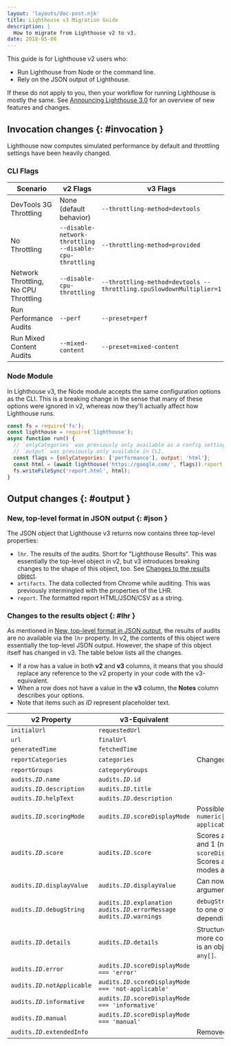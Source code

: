 ```yaml
---
layout: 'layouts/doc-post.njk'
title: Lighthouse v3 Migration Guide
description: |
  How to migrate from Lighthouse v2 to v3.
date: 2018-05-08
---
```


This guide is for Lighthouse v2 users who:

* Run Lighthouse from Node or the command line.
* Rely on the JSON output of Lighthouse.

If these do not apply to you, then your workflow for running Lighthouse is mostly the same. See [Announcing Lighthouse 3.0](/blog/lighthouse3/) for an overview of new features and changes.

## Invocation changes {: #invocation }

Lighthouse now computes simulated performance by default and throttling settings have been heavily changed.

### CLI Flags

<table class="with-heading-tint width-full fixed-table">
  <thead>
    <tr>
      <th>Scenario</th>
      <th>v2 Flags</th>
      <th>v3 Flags</th>
    </tr>
  </thead>
  <tr>
    <td>DevTools 3G Throttling</td>
    <td>None (default behavior)</td>
    <td><code>--throttling-method=devtools</code></td>
  </tr>
  <tr>
    <td>No Throttling</td>
    <td><code>--disable-network-throttling --disable-cpu-throttling</code></td>
    <td><code>--throttling-method=provided</code></td>
  </tr>
  <tr>
    <td>Network Throttling, No CPU Throttling</td>
    <td><code>--disable-cpu-throttling</code></td>
    <td><code>--throttling-method=devtools --throttling.cpuSlowdownMultiplier=1</code></td>
  </tr>
  <tr>
    <td>Run Performance Audits</td>
    <td><code>--perf</code></td>
    <td><code>--preset=perf</code></td>
  </tr>
  <tr>
    <td>Run Mixed Content Audits</td>
    <td><code>--mixed-content</code></td>
    <td><code>--preset=mixed-content</code></td>
  </tr>
</table>

### Node Module

In Lighthouse v3, the Node module accepts the same configuration options as the CLI. This is a breaking change in the sense that many of these options were ignored in v2, whereas now they'll actually affect how Lighthouse runs.

```js
const fs = require('fs');
const lighthouse = require('lighthouse');
async function run() {
  // `onlyCategories` was previously only available as a config setting.
  // `output` was previously only available in CLI.
  const flags = {onlyCategories: ['performance'], output: 'html'};
  const html = (await lighthouse('https://google.com/', flags)).report;
  fs.writeFileSync('report.html', html);
}
```

## Output changes {: #output }

### New, top-level format in JSON output {: #json }

The JSON object that Lighthouse v3 returns now contains three top-level properties:

* `lhr`. The results of the audits. Short for "Lighthouse Results". This was essentially the top-level object in v2, but v3 introduces breaking changes to the shape of this object, too. See [Changes to the results object](#lhr).
* `artifacts`. The data collected from Chrome while auditing. This was previously intermingled with the properties of the LHR.
* `report`. The formatted report HTML/JSON/CSV as a string.

### Changes to the results object {: #lhr }

As mentioned in [New, top-level format in JSON output](#json), the results of audits are no available via the `lhr` property. In v2, the contents of this object were essentially the top-level JSON output. However, the shape of this object itself has changed in v3. The table below lists all the changes.

* If a row has a value in both **v2** and **v3** columns, it means that you should replace any reference to the v2 property in your code with the v3-equivalent.
* When a row does not have a value in the **v3** column, the **Notes** column describes your options.
* Note that items such as <var>ID</var> represent placeholder text.

<table class="with-heading-tint width-full fixed-table">
  <thead>
    <tr>
      <th>v2 Property</th>
      <th>v3-Equivalent</th>
      <th>Notes</th>
    </tr>
  </thead>
  <tr>
    <td><code>initialUrl</code></td>
    <td><code>requestedUrl</code></td>
    <td></td>
  </tr>
  <tr>
    <td><code>url</code></td>
    <td><code>finalUrl</code></td>
    <td></td>
  </tr>
  <tr>
    <td><code>generatedTime</code></td>
    <td><code>fetchedTime</code></td>
    <td></td>
  </tr>
  <tr>
    <td><code>reportCategories</code></td>
    <td><code>categories</code></td>
    <td>Changed from array to a keyed object.</td>
  </tr>
  <tr>
    <td><code>reportGroups</code></td>
    <td><code>categoryGroups</code></td>
    <td></td>
  </tr>
  <tr>
    <td><code>audits.<var>ID</var>.name</code></td>
    <td><code>audits.<var>ID</var>.id</code></td>
    <td></td>
  </tr>
  <tr>
    <td><code>audits.<var>ID</var>.description</code></td>
    <td><code>audits.<var>ID</var>.title</code></td>
    <td></td>
  </tr>
  <tr>
    <td><code>audits.<var>ID</var>.helpText</code></td>
    <td><code>audits.<var>ID</var>.description</code></td>
    <td></td>
  </tr>
  <tr>
    <td><code>audits.<var>ID</var>.scoringMode</code></td>
    <td><code>audits.<var>ID</var>.scoreDisplayMode</code></td>
    <td>
      Possible values have been expanded to
      <code>numeric|binary|manual|informative|not-applicable|error</code>.
    </td>
  </tr>
  <tr>
    <td><code>audits.<var>ID</var>.score</code></td>
    <td><code>audits.<var>ID</var>.score</code></td>
    <td>
      Scores are always a number between 0 and 1 (not 0-100) when <code>scoreDisplayMode</code> is
      numeric or binary. Scores are always <code>null</code> for other display modes as there is no
      notion of pass/fail.
    </td>
  </tr>
  <tr>
    <td><code>audits.<var>ID</var>.displayValue</code></td>
    <td><code>audits.<var>ID</var>.displayValue</code></td>
    <td>Can now be an array of printf-style arguments for string interpolation.</td>
  </tr>
  <tr>
    <td><code>audits.<var>ID</var>.debugString</code></td>
    <td>
      <code>audits.<var>ID</var>.explanation</code>
      <code>audits.<var>ID</var>.errorMessage</code>
      <code>audits.<var>ID</var>.warnings</code>
    </td>
    <td>
      <code>debugString</code> values have been converted to one of the three properties above
      depending on their intent.
    </td>
  </tr>
  <tr>
    <td><code>audits.<var>ID</var>.details</code></td>
    <td><code>audits.<var>ID</var>.details</code></td>
    <td>
      Structure of details has shifted to be more consumable. Each entry in <code>.items</code>
      is an object with reliable keys instead of <code>any[]</code>.
    </td>
  </tr>
  <tr>
    <td><code>audits.<var>ID</var>.error</code></td>
    <td><code>audits.<var>ID</var>.scoreDisplayMode === 'error'</code></td>
    <td></td>
  </tr>
  <tr>
    <td><code>audits.<var>ID</var>.notApplicable</code></td>
    <td><code>audits.<var>ID</var>.scoreDisplayMode === 'not-applicable'</code></td>
    <td></td>
  </tr>
  <tr>
    <td><code>audits.<var>ID</var>.informative</code></td>
    <td><code>audits.<var>ID</var>.scoreDisplayMode === 'informative'</code></td>
    <td></td>
  </tr>
  <tr>
    <td><code>audits.<var>ID</var>.manual</code></td>
    <td><code>audits.<var>ID</var>.scoreDisplayMode === 'manual'</code></td>
    <td></td>
  </tr>
  <tr>
    <td><code>audits.<var>ID</var>.extendedInfo</code></td>
    <td></td>
    <td>
      Removed. Use <code>details</code> instead.
    </td>
  </tr>
</table>
